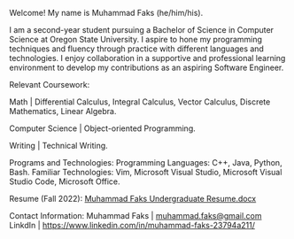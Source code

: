 Welcome! My name is Muhammad Faks (he/him/his).

I am a second-year student pursuing a Bachelor of Science in Computer Science at Oregon State University.
I aspire to hone my programming techniques and fluency through practice with different languages and technologies. 
I enjoy collaboration in a supportive and professional learning environment to develop my contributions as an aspiring Software Engineer.




Relevant Coursework:

Math | Differential Calculus, Integral Calculus, Vector Calculus, Discrete Mathematics, Linear Algebra. 

Computer Science | Object-oriented Programming. 

Writing | Technical Writing. 



Programs and Technologies:
Programming Languages: C++, Java, Python, Bash. 
Familiar Technologies: Vim, Microsoft Visual Studio, Microsoft Visual Studio Code, Microsoft Office. 


Resume (Fall 2022): 
[Muhammad Faks Undergraduate Resume.docx](https://github.com/mfaks/mfaks/files/10254855/Muhammad.Faks.Undergraduate.Resume.docx)


Contact Information:
Muhammad Faks | muhammad.faks@gmail.com
LinkdIn | https://www.linkedin.com/in/muhammad-faks-23794a211/
